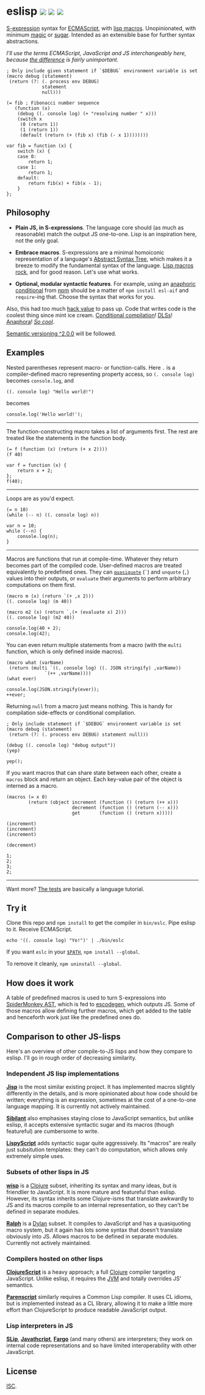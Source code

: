 # eslisp [![](https://img.shields.io/badge/api-unstable-red.svg?style=flat-square)][1] [![](https://img.shields.io/travis/anko/eslisp.svg?style=flat-square)][2] [![](https://img.shields.io/badge/chat-gitter_%E2%86%92-blue.svg?style=flat-square)][3]

[S-expression][4] syntax for [ECMAScript][5], with [lisp macros][6].
Unopinionated, with minimum [magic][7] or [sugar][8].  Intended as an
extensible base for further syntax abstractions.

*I'll use the terms ECMAScript, JavaScript and JS interchangeably here, because
[the difference][9] is fairly unimportant.*

<!-- !test program ./bin/eslc | head -c -1 -->

<!-- !test in fib -->

    ; Only include given statement if `$DEBUG` environment variable is set
    (macro debug (statement)
     (return (?: (. process env DEBUG)
                 statement
                 null)))

    (= fib ; Fibonacci number sequence
       (function (x)
        (debug ((. console log) (+ "resolving number " x)))
        (switch x
         (0 (return 1))
         (1 (return 1))
         (default (return (+ (fib x) (fib (- x 1))))))))

<!-- !test out fib -->

    var fib = function (x) {
        switch (x) {
        case 0:
            return 1;
        case 1:
            return 1;
        default:
            return fib(x) + fib(x - 1);
        }
    };

## Philosophy

-   **Plain JS, in S-expressions**.  The language core should (as much as
    reasonable) match the output JS one-to-one.  Lisp is an inspiration here,
    not the only goal.

-   **Embrace macros**.  S-expressions are a minimal homoiconic representation
    of a language's [Abstract Syntax Tree][10], which makes it a breeze to
    modify the fundamental syntax of the language.  [Lisp macros rock][11], and
    for good reason.  Let's use what works.

-   **Optional, modular syntactic features**.  For example, using an [anaphoric
    conditional][12] from [npm][13] should be a matter of `npm install esl-aif`
    and `require`-ing that.  Choose the syntax that works for you.

Also, this had too much [hack value][14] to pass up.  Code that writes code is
the coolest thing since mint ice cream.  [Conditional compilation][15]!
[DLSs][16]!  [Anaphora][17]!  [*So cool*][18].

[Semantic versioning ^2.0.0][19] will be followed.

## Examples

Nested parentheses represent macro- or function-calls.  Here `.` is a
compiler-defined macro representing property access, so `(. console log)`
becomes `console.log`, and

<!-- !test in initial -->

    ((. console log) "Hello world!")

becomes

<!-- !test out initial -->

    console.log('Hello world!');

* * *

The function-constructing macro takes a list of arguments first.  The rest are
treated like the statements in the function body.

<!-- !test in func and call -->

    (= f (function (x) (return (+ x 2))))
    (f 40)

<!-- !test out func and call -->

    var f = function (x) {
        return x + 2;
    };
    f(40);

* * *

Loops are as you'd expect.

<!-- !test in while loop -->

    (= n 10)
    (while (-- n) ((. console log) n))

<!-- !test out while loop -->

    var n = 10;
    while (--n) {
        console.log(n);
    }

* * *

Macros are functions that run at compile-time.  Whatever they return becomes
part of the compiled code.  User-defined macros are treated equivalently to
predefined ones.  They can [`quasiquote`][20] (`` ` ``) and `unquote` (`,`)
values into their outputs, or `evaluate` their arguments to perform arbitrary
computations on them first.

<!-- !test in macro and call -->

    (macro m (x) (return `(+ ,x 2)))
    ((. console log) (m 40))

    (macro m2 (x) (return `,(+ (evaluate x) 2)))
    ((. console log) (m2 40))

<!-- !test out macro and call -->

    console.log(40 + 2);
    console.log(42);

You can even return multiple statements from a macro (with the `multi`
function, which is only defined inside macros).

<!-- !test in multiple-return macro -->

    (macro what (varName)
     (return (multi `((. console log) ((. JSON stringify) ,varName))
                  `(++ ,varName))))
    (what ever)

<!-- !test out multiple-return macro -->

    console.log(JSON.stringify(ever));
    ++ever;

Returning `null` from a macro just means nothing.  This is handy for
compilation side-effects or conditional compilation.

<!-- !test in nothing-returning macro -->

    ; Only include statement if `$DEBUG` environment variable is set
    (macro debug (statement)
     (return (?: (. process env DEBUG) statement null)))

    (debug ((. console log) "debug output"))
    (yep)

<!-- !test out nothing-returning macro -->

    yep();

If you want macros that can share state between each other, create a `macros`
block and return an object.  Each key-value pair of the object is interned as a
macro.

<!-- !test in macros block -->

    (macros (= x 0)
            (return (object increment (function () (return (++ x)))
                            decrement (function () (return (-- x)))
                            get       (function () (return x)))))

    (increment)
    (increment)
    (increment)

    (decrement)

<!-- !test out macros block -->

    1;
    2;
    3;
    2;

* * *

Want more?  [The tests][21] are basically a language tutorial.

## Try it

Clone this repo and `npm install` to get the compiler in `bin/eslc`.  Pipe
eslisp to it. Receive ECMAScript.

    echo '((. console log) "Yo!")' | ./bin/eslc

If you want `eslc` in your [`$PATH`][22], `npm install --global`.

To remove it cleanly, `npm uninstall --global`.

## How does it work

A table of predefined macros is used to turn S-expressions into [SpiderMonkey
AST][23], which is fed to [escodegen][24], which outputs JS.  Some of those
macros allow defining further macros, which get added to the table and
henceforth work just like the predefined ones do.

## Comparison to other JS-lisps

Here's an overview of other compile-to-JS lisps and how they compare to eslisp.
I'll go in rough order of decreasing similarity.

### Independent JS lisp implementations

[**Jisp**][25] is the most similar existing project. It has implemented macros
slightly differently in the details, and is more opinionated about how code
should be written; everything is an expression, sometimes at the cost of a
one-to-one language mapping.  It is currently not actively maintained.

[**Sibilant**][26] also emphasises staying close to JavaScript semantics, but
unlike eslisp, it accepts extensive syntactic sugar and its macros (though
featureful) are cumbersome to write.

[**LispyScript**][27] adds syntactic sugar quite aggressively.  Its "macros"
are really just subsitution templates: they can't do computation, which allows
only extremely simple uses.

### Subsets of other lisps in JS

[**wisp**][28] is a [Clojure][29] subset, inheriting its syntax and many ideas,
but is friendlier to JavaScript.  It is more mature and featureful than eslisp.
However, its syntax inherits some Clojure-isms that translate awkwardly to JS
and its macros compile to an internal representation, so they can't be defined
in separate modules.

[**Ralph**][30] is a [Dylan][31] subset.  It compiles to JavaScript and has a
quasiquoting macro system, but it again has lots some syntax that doesn't
translate obviously into JS.  Allows macros to be defined in separate modules.
Currently not actively maintained.

### Compilers hosted on other lisps

[**ClojureScript**][32] is a heavy approach; a full [Clojure][33] compiler
targeting JavaScript.  Unlike eslisp, it requires the [JVM][34] and totally
overrides JS' semantics.

[**Parenscript**][35] similarly requires a Common Lisp compiler.  It uses CL
idioms, but is implemented instead as a CL library, allowing it to make a
little more effort than ClojureScript to produce readable JavaScript output.

### Lisp interpreters in JS

[**SLip**][36], [**Javathcript**][37], [**Fargo**][38] (and many others) are
interpreters; they work on internal code representations and so have limited
interoperability with other JavaScript.

## License

[ISC][39].

[1]: http://semver.org/
[2]: https://travis-ci.org/anko/eslisp
[3]: https://gitter.im/anko/eslisp
[4]: https://en.wikipedia.org/wiki/S-expression
[5]: http://en.wikipedia.org/wiki/ECMAScript
[6]: http://stackoverflow.com/questions/267862/what-makes-lisp-macros-so-special
[7]: http://www.catb.org/jargon/html/M/magic.html
[8]: http://en.wikipedia.org/wiki/Syntactic_sugar
[9]: http://stackoverflow.com/questions/912479/what-is-the-difference-between-javascript-and-ecmascript
[10]: http://en.wikipedia.org/wiki/Abstract_syntax_tree
[11]: http://blog.rongarret.info/2015/05/why-lisp.html
[12]: https://en.wikipedia.org/wiki/Anaphoric_macro
[13]: https://www.npmjs.com/
[14]: http://www.catb.org/jargon/html/H/hack-value.html
[15]: http://en.wikipedia.org/wiki/Conditional_compilation
[16]: http://en.wikipedia.org/wiki/Domain-specific_language
[17]: http://en.wikipedia.org/wiki/Anaphoric_macro
[18]: http://c2.com/cgi/wiki?LispMacro
[19]: http://semver.org/
[20]: http://axisofeval.blogspot.co.uk/2013/04/a-quasiquote-i-can-understand.html
[21]: https://github.com/anko/eslisp/blob/master/test.ls
[22]: http://en.wikipedia.org/wiki/PATH_(variable)
[23]: https://developer.mozilla.org/en-US/docs/Mozilla/Projects/SpiderMonkey/Parser_API
[24]: https://github.com/estools/escodegen
[25]: http://jisp.io/
[26]: http://sibilantjs.info/
[27]: http://lispyscript.com/
[28]: https://github.com/Gozala/wisp
[29]: http://clojure.org/
[30]: https://github.com/turbolent/ralph
[31]: http://en.wikipedia.org/wiki/Dylan_(programming_language)
[32]: https://github.com/clojure/clojurescript
[33]: http://clojure.org/
[34]: http://en.wikipedia.org/wiki/Java_virtual_machine
[35]: https://common-lisp.net/project/parenscript/
[36]: http://lisperator.net/slip/
[37]: http://kybernetikos.github.io/Javathcript/
[38]: https://github.com/jcoglan/fargo
[39]: http://opensource.org/licenses/ISC
